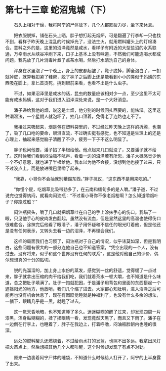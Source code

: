 # 第七十三章 蛇沼鬼城（下）


　　石头上相对干燥，我将阿宁的尸体放下，几个人都筋疲力尽，坐下来休息。

　　把衣服脱掉，铺在石头上晒，胖子想打起无烟炉，可是翻遍了行李却一只也找不到，看样子昨天晚上混乱的时候掉光了，没法生火，就用燃料罐头上的灯棉凑合。意料之外的是，这里的沼泽竟然是咸水，看样子有附近的大型盐沼的水系联通，万幸雨水从峡谷冲刷下来，口子上基本上没有味道，不然我们可能连喝水都成问题。我先放了几片消毒片煮了点茶水喝。然后打水清洗自己的身体。

　　浑身在水里泡了一个晚上，身上的皮都起皱了，鞋子脱掉，脚全泡白了，一扣就掉皮，就算我扣紧了鞋帮，脱了袜子之后脚上还是能看到小小的类似于蚂蟥的东西吸在脚上，拿匕首烫死。挑到眼前来看，也看不出是什么虫子。

　　不过，如果沼泽里是咸水的话，昆虫的数量应该相对少一点，至少这里不太可能有咸水蚂蟥，这对于我们进入沼泽深处来说，是一个大好消息。

　　潘子递给我他的烟，说这是土烟，他分别的时候问扎西要的，能怯湿。这里这种潮湿法，一个星期人就泡坏了，抽几口顶着，免得老了连路也走不了。

　　我接过来吸起来，烟是包在塑料袋里的，不过经过昨天晚上这样的折腾，也潮了，吸了几口呛的要命，眼泪直流，不过确实挺有感觉，也不知道是生理上的还是心理上，抽起来感觉脑子清醒了不少，疲劳一下子不这么明显了。

　　胖子也问他要，潘子掐了半根给他。他点起来几口就没了，又要潘子就不给了。这时候我们看到闷油瓶不吭声，看着一边的沼泽若有所思，潘子大概感觉少他一个不好意思，就也递了半根给他。我本以为他不会接，没想到他也接了过来，只不过没点上，而是放进嘴巴里嚼了起来。

　　“我靠，小哥你不会抽就别糟蹋东西。”胖子抗议，“这东西不是用来吃的。”

　　“你懂个屁，吃烟草比吸带劲多了，在云南和缅甸多的是人嚼。”潘子道，不过说完也觉得纳闷，就看向闷油瓶：“不过看小哥你不像老烟枪啊？怎么知道嚼烟叶子？你跑过船？”

　　闷油瓶摇头，嚼了几口就把烟草吐在自己的手上涂抹手心的伤口。我瞄了一眼，只见他手心的皮肉发白翻起，虽然没有流血，但是显然这里的高温也使得伤口很难愈合，涂抹完后他看了眼潘子，潘子用怀疑和不信任的眼光盯着他，但是他还是没有任何表示，又转头去看一边的沼泽，不再理会我们。

　　这样的局面我们也习惯了，闷油瓶对于自己的情况，似乎讳莫如深，但是我明白，这些问题有很大的一部分连他自己也不知道答案，“凭空出现的一个人，没有过去，没有将来，似乎和这个世界没有任何的联系”，这是他对他自己的评价，偶尔想想真的十分的贴切。

　　脱的光溜溜的，加上身上水份的蒸发，感觉到一丝的舒适，觉得缓了一点过来，胖子就拿出压缩的肉干给我们吃，我们就着茶水一顿大嚼，也不知道是什么味道，总之把肚子填满了。肚子一饱就犯困，于是潘子用背包和里面的东西搭起一个遮挡阳光的地方，他放哨，我们几个缩了进去。大家都心知肚明，进入沼泽之后可能再也没有机会休息了，现在有囫囵觉睡就是种福利了，也没有什么多余的想法，一躺下，眼睛几乎是一黑，就睡了过去。

　　这一觉天昏地暗，也不知道睡了多久。迷迷糊糊的醒了过来，却发现四周一片漆黑，浑身黏糊糊的，揉了揉眼睛一看，发现竟然天黑了，而且又下雨了。潘子在一边倒在行李上，也睡着了，胖子在我边上，打着呼噜，闷油瓶脸朝内也睡的很深。

　　远处的燃料罐头还燃烧着，不过给雨水打的发蓝，也照不出多远。我拿出风灯把火苗点上，然后想把其他几个人都叫醒，这个时候却发现了有点不对劲。

　　原来一边裹着阿宁尸体的睡袋，不知道什么时候给人打开了，阿宁的上半身露了出来。

